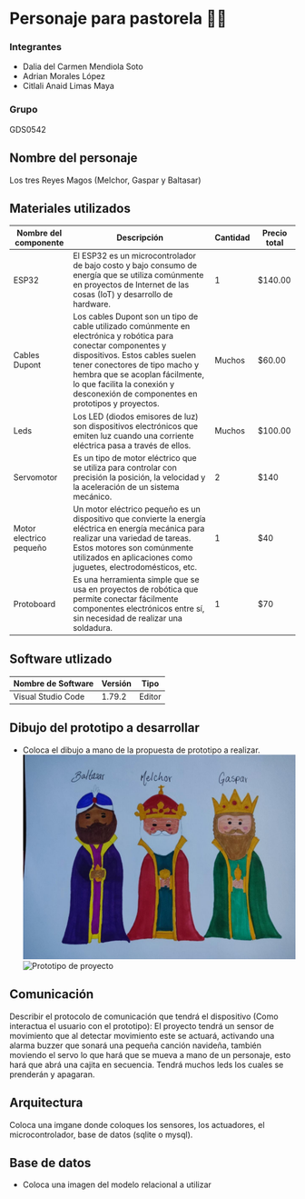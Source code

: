 # Personaje para pastorela 💫🌟

### Integrantes
- Dalia del Carmen Mendiola Soto
- Adrian Morales López
- Citlali Anaid Limas Maya
### Grupo
GDS0542

## Nombre del personaje
Los tres Reyes Magos (Melchor, Gaspar y Baltasar)

## Materiales utilizados
| Nombre del componente | Descripción | Cantidad | Precio total |
|-|-|-|-|
|ESP32|El ESP32 es un microcontrolador de bajo costo y bajo consumo de energía que se utiliza comúnmente en proyectos de Internet de las cosas (IoT) y desarrollo de hardware.|1|$140.00|
|Cables Dupont|Los cables Dupont son un tipo de cable utilizado comúnmente en electrónica y robótica para conectar componentes y dispositivos. Estos cables suelen tener conectores de tipo macho y hembra que se acoplan fácilmente, lo que facilita la conexión y desconexión de componentes en prototipos y proyectos.|Muchos|$60.00|
|Leds|Los LED (diodos emisores de luz) son dispositivos electrónicos que emiten luz cuando una corriente eléctrica pasa a través de ellos.|Muchos|$100.00|
|Servomotor |Es un tipo de motor eléctrico que se utiliza para controlar con precisión la posición, la velocidad y la aceleración de un sistema mecánico.  | 2 | $140|
|Motor electrico pequeño|Un motor eléctrico pequeño es un dispositivo que convierte la energía eléctrica en energía mecánica para realizar una variedad de tareas. Estos motores son comúnmente utilizados en aplicaciones como juguetes, electrodomésticos, etc. | 1 | $40 |
|Protoboard |Es una herramienta simple que se usa en proyectos de robótica que permite conectar fácilmente componentes electrónicos entre sí, sin necesidad de realizar una soldadura. | 1 | $70 |


## Software utlizado 
| Nombre de Software | Versión | Tipo |
|-|-|-|
|Visual Studio Code| 1.79.2 | Editor |

## Dibujo del prototipo a desarrollar 
- Coloca el dibujo a mano de la propuesta de prototipo a realizar.
![Dibujo resyes magos](https://github.com/dalisoto/Personaje/blob/main/Dibujo%20reyes%20magos.jpg?raw=true)
![Prototipo de proyecto](https://github.com/dalisoto/Personaje/assets/139840896/694815de-58d4-4101-8534-eb34bfeb3dda)


## Comunicación 
Describir el protocolo de comunicación que tendrá el dispositivo (Como interactua el usuario con el prototipo):
El proyecto tendrá un sensor de movimiento que al detectar movimiento este se actuará, activando una alarma buzzer que sonará una pequeña canción navideña, también moviendo el servo lo que hará que se mueva a mano de un personaje, esto hará que abrá una cajita en secuencia. Tendrá muchos leds los cuales se prenderán y apagaran. 

## Arquitectura 
Coloca una imgane donde coloques los sensores, los actuadores, el microcontrolador, base de datos (sqlite o mysql). 

## Base de datos
- Coloca una imagen del modelo relacional a utilizar 
##
